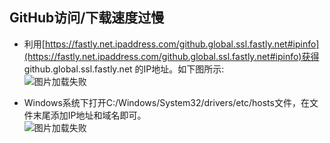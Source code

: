 ## GitHub访问/下载速度过慢

* 利用[https://fastly.net.ipaddress.com/github.global.ssl.fastly.net#ipinfo](https://fastly.net.ipaddress.com/github.global.ssl.fastly.net#ipinfo)获得 github.global.ssl.fastly.net 的IP地址。如下图所示:  
![图片加载失败](https://maxwell-l.github.io/WriteSomething/image/tooSlow1.png)  

* Windows系统下打开C:/Windows/System32/drivers/etc/hosts文件，在文件末尾添加IP地址和域名即可。  
![图片加载失败](https://maxwell-l.github.io/WriteSomething/image/tooSlow2.png)  


